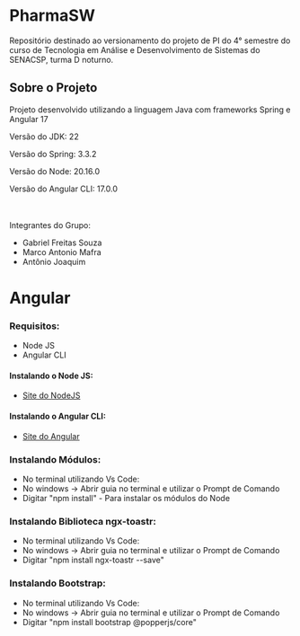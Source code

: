 # PharmaSW
Repositório destinado ao versionamento do projeto de PI do 4° semestre do curso de Tecnologia em Análise e Desenvolvimento de Sistemas do SENACSP, turma D noturno.

<h2>Sobre o Projeto</h2>
<p>Projeto desenvolvido utilizando a linguagem Java com frameworks Spring e Angular 17</p>
<p>Versão do JDK: 22</p>
<p>Versão do Spring: 3.3.2</p>
<p>Versão do Node: 20.16.0</p>
<p>Versão do Angular CLI: 17.0.0</p>
</br>
</br>
Integrantes do Grupo:
<ul>
  <li>Gabriel Freitas Souza</li>
  <li>Marco Antonio Mafra</li>
  <li>Antônio Joaquim</li>
</ul>

<h1>Angular</h1>
<h3>Requisitos:</h3>
<ul>
  <li>Node JS</li>
  <li>Angular CLI</li>
</ul>

<h4>Instalando o Node JS:</h4>
<ul>
  <li><a href="https://nodejs.org/en/download/package-manager" target="_blank">Site do NodeJS</a></li>
</ul>

<h4>Instalando o Angular CLI:</h4>
<ul>
  <li><a href="https://angular.dev/installation" target="_blank">Site do Angular</a></li>
</ul>

<h3>Instalando Módulos:</h3>
<ul>
  <li>No terminal utilizando Vs Code:</li>
  <li>No windows -> Abrir guia no terminal e utilizar o Prompt de Comando</li>
  <li>Digitar "npm install" - Para instalar os módulos do Node</li>
</ul>

<h3>Instalando Biblioteca ngx-toastr:</h3>
<ul>
  <li>No terminal utilizando Vs Code:</li>
  <li>No windows -> Abrir guia no terminal e utilizar o Prompt de Comando</li>
  <li>Digitar "npm install ngx-toastr --save"</li>
</ul>

<h3>Instalando Bootstrap:</h3>
<ul>
  <li>No terminal utilizando Vs Code:</li>
  <li>No windows -> Abrir guia no terminal e utilizar o Prompt de Comando</li>
  <li>Digitar "npm install bootstrap @popperjs/core"</li>
</ul>
